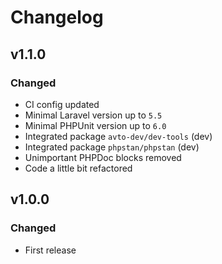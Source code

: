 # Changelog

## v1.1.0

### Changed

- CI config updated
- Minimal Laravel version up to `5.5`
- Minimal PHPUnit version up to `6.0`
- Integrated package `avto-dev/dev-tools` (dev)
- Integrated package `phpstan/phpstan` (dev)
- Unimportant PHPDoc blocks removed
- Code a little bit refactored

## v1.0.0

### Changed

- First release
